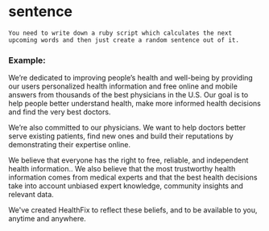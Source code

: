 sentence
========

    You need to write down a ruby script which calculates the next upcoming words and then just create a random sentence out of it.


### Example:

We’re dedicated to improving people’s health and well-being by providing our users personalized health information and free online and mobile answers from thousands of the best physicians in the U.S. Our goal is to help people better understand health, make more informed health decisions and find the very best doctors.

We’re also committed to our physicians. We want to help doctors better serve existing patients, find new ones and build their reputations by demonstrating their expertise online.

We believe that everyone has the right to free, reliable, and independent health information.. We also believe that the most trustworthy health information comes from medical experts and that the best health decisions take into account unbiased expert knowledge, community insights and relevant data.

We've created HealthFix to reflect these beliefs, and to be available to you, anytime and anywhere.
